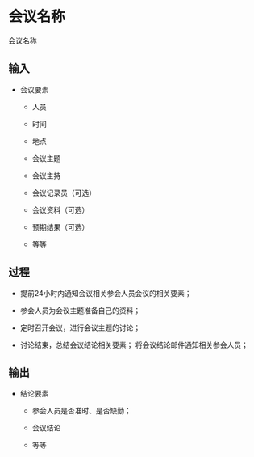 <!-- toc -->

# 会议名称

会议名称

## 输入

* 会议要素
    
    * 人员
    
    * 时间
    
    * 地点
    
    * 会议主题
    
    * 会议主持
    
    * 会议记录员（可选）
    
    * 会议资料（可选）
    
    * 预期结果（可选）
    
    * 等等

## 过程

* 提前24小时内通知会议相关参会人员会议的相关要素；

* 参会人员为会议主题准备自己的资料；

* 定时召开会议，进行会议主题的讨论；

* 讨论结束，总结会议结论相关要素；将会议结论邮件通知相关参会人员；

## 输出

* 结论要素

    * 参会人员是否准时、是否缺勤；

    * 会议结论
    
    * 等等
